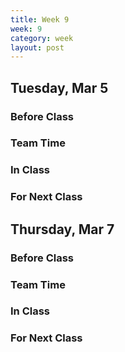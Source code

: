 ```yaml
---
title: Week 9 
week: 9
category: week
layout: post
---
```


## Tuesday, Mar 5

### Before Class

### Team Time

### In Class

### For Next Class


<!-- # # # # # # # # # # # # # # # # # # # # # # # # # # # -->

## Thursday, Mar 7

### Before Class

### Team Time

### In Class

### For Next Class


<!-- # # # # # # # # # # # # # # # # # # # # # # # # # # # -->

